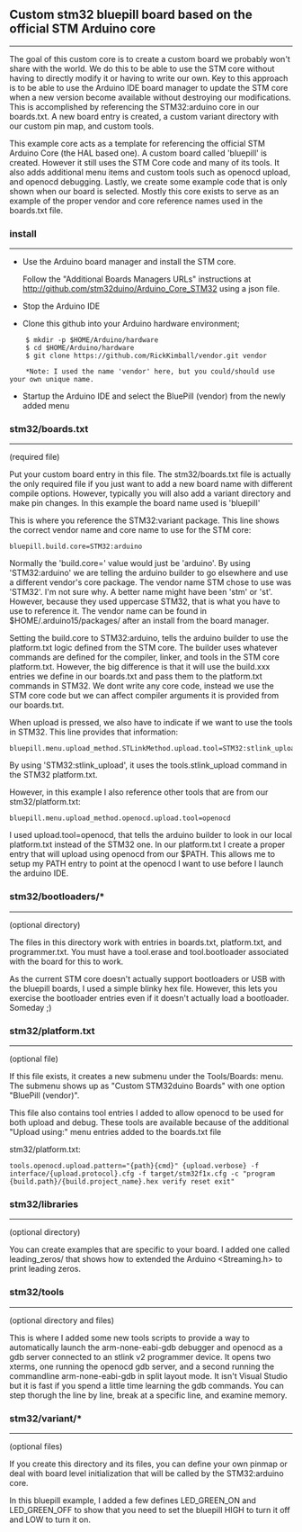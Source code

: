 ## Custom stm32 bluepill board based on the official STM Arduino core
---


The goal of this custom core is to create a custom board we probably won't share with the world. We do this to be able to use the STM core without having to directly modify it or having to write our own. Key to this approach is to be able to use the Arduino IDE board manager to update the STM core when a new version become available without destroying our modifications.  This is accomplished by referencing the STM32:arduino core in our boards.txt. A new board entry is created, a custom variant directory with our custom pin map, and custom tools.

This example core acts as a template for referencing the official STM Arduino Core (the HAL based one).  A custom board called 'bluepill' is created. However it still uses the STM Core code and many of its tools. It also adds additional menu items and custom tools such as openocd upload, and openocd debugging. Lastly, we create some example code that is only shown when our board is selected.  Mostly this core exists to serve as an example of the proper vendor and core reference names used in the boards.txt file.

### install
---

* Use the Arduino board manager and install the STM core.

    Follow the "Additional Boards Managers URLs" instructions at http://github.com/stm32duino/Arduino_Core_STM32 using a json file.

* Stop the Arduino IDE

- Clone this github into your Arduino hardware environment;

```
    $ mkdir -p $HOME/Arduino/hardware
    $ cd $HOME/Arduino/hardware
    $ git clone https://github.com/RickKimball/vendor.git vendor

    *Note: I used the name 'vendor' here, but you could/should use your own unique name.
```
* Startup the Arduino IDE and select the BluePill (vendor) from
the newly added menu

### stm32/boards.txt
---
(required file)

Put your custom board entry in this file.  The stm32/boards.txt file is actually the only required file if you just want to add a new board name with different compile options. However, typically you will also add a variant directory and make pin changes.  In this example the board name used is 'bluepill'

This is where you reference the STM32:variant package. This line shows the correct vendor name and core name to use for the STM core:
```
bluepill.build.core=STM32:arduino
```
Normally the 'build.core=' value would just be 'arduino'. By using 'STM32:arduino' we are telling the arduino builder to go elsewhere and use a different vendor's core package.  The vendor name STM chose to use was 'STM32'. I'm not sure why. A better name might have been 'stm' or 'st'.  However, because they used uppercase STM32, that is what you have to use to reference it.  The vendor name can be found in $HOME/.arduino15/packages/ after an install from the board manager.

Setting the build.core to STM32:arduino, tells the arduino builder to use the platform.txt logic defined from the STM core. The builder uses whatever commands are defined for the compiler, linker, and tools in the STM core platform.txt. However, the big difference is that it will use the build.xxx entries we define in our boards.txt and pass them to the platform.txt commands in STM32.  We dont write any core code, instead we use the STM core code but we can affect compiler arguments it is provided from our boards.txt.

When upload is pressed, we also have to indicate if we want to use the tools in STM32. This line provides that information:

```
bluepill.menu.upload_method.STLinkMethod.upload.tool=STM32:stlink_upload
```
By using 'STM32:stlink_upload', it uses the tools.stlink_upload command in the STM32 platform.txt.

However, in this example I also reference other tools that are from our stm32/platform.txt:
```
bluepill.menu.upload_method.openocd.upload.tool=openocd
```
I used upload.tool=openocd, that tells the arduino builder to look in our local platform.txt instead of the STM32 one.  In our platform.txt I create a proper entry that will upload using openocd from our $PATH.  This allows me to setup my PATH entry to point at the openocd I want to use before I launch the arduino IDE.

### stm32/bootloaders/*
---
(optional directory)

The files in this directory work with entries in boards.txt, platform.txt, and programmer.txt. You must have a tool.erase and tool.bootloader associated with the board for this to work.

As the current STM core doesn't actually support bootloaders or USB with the bluepill boards, I used a simple blinky hex file. However, this lets you exercise the bootloader entries even if it doesn't actually load a bootloader. Someday ;)

### stm32/platform.txt
---
(optional file)

If this file exists, it creates a new submenu under the Tools/Boards: menu. The submenu shows up as "Custom STM32duino Boards" with one option "BluePill (vendor)".

This file also contains tool entries I added to allow openocd to be used for both upload and debug.  These tools are available because of the additional "Upload using:" menu entries added to the boards.txt file

stm32/platform.txt:
```
tools.openocd.upload.pattern="{path}{cmd}" {upload.verbose} -f interface/{upload.protocol}.cfg -f target/stm32f1x.cfg -c "program {build.path}/{build.project_name}.hex verify reset exit"
```

### stm32/libraries
---
(optional directory)

You can create examples that are specific to your board. I added one called leading_zeros/ that shows how to extended the Arduino <Streaming.h> to print leading zeros.

### stm32/tools
---
(optional directory and files)

This is where I added some new tools scripts to provide a way to automatically launch the arm-none-eabi-gdb debugger and openocd as a gdb server connected to an stlink v2 programmer device.  It opens two xterms, one running the openocd gdb server, and a second running the commandline arm-none-eabi-gdb in split layout mode.  It isn't Visual Studio but it is fast if you spend a little time learning the gdb commands.  You can step thorugh the line by line, break at a specific line, and examine memory.

### stm32/variant/*
---
(optional files)

If you create this directory and its files, you can define your own pinmap or deal with board level initialization that will be called by the STM32:arduino core.

In this bluepill example, I added a few defines LED_GREEN_ON and LED_GREEN_OFF to show that you need to set the bluepill HIGH to turn it off and LOW to turn it on.
